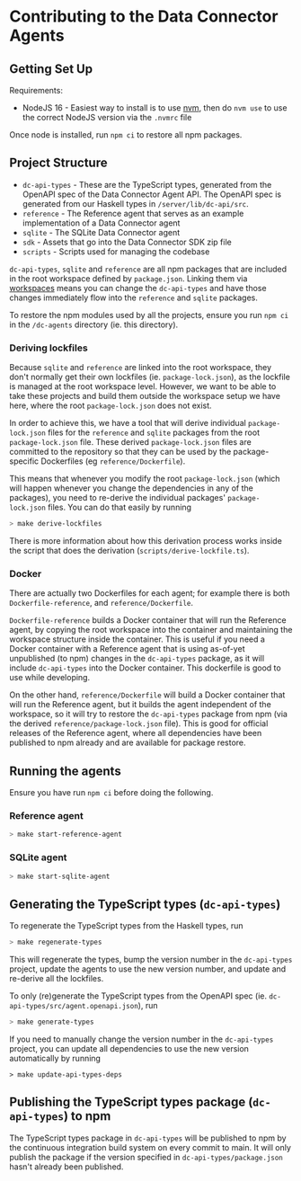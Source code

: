 # Contributing to the Data Connector Agents

## Getting Set Up
Requirements:
- NodeJS 16 - Easiest way to install is to use [nvm](https://github.com/nvm-sh/nvm), then do `nvm use` to use the correct NodeJS version via the `.nvmrc` file

Once node is installed, run `npm ci` to restore all npm packages.

## Project Structure
- `dc-api-types` - These are the TypeScript types, generated from the OpenAPI spec of the Data Connector Agent API. The OpenAPI spec is generated from our Haskell types in `/server/lib/dc-api/src`.
- `reference` - The Reference agent that serves as an example implementation of a Data Connector agent
- `sqlite` - The SQLite Data Connector agent
- `sdk` - Assets that go into the Data Connector SDK zip file
- `scripts` - Scripts used for managing the codebase

`dc-api-types`, `sqlite` and `reference` are all npm packages that are included in the root workspace defined by `package.json`. Linking them via [workspaces](https://docs.npmjs.com/cli/v7/using-npm/workspaces) means you can change the `dc-api-types` and have those changes immediately flow into the `reference` and `sqlite` packages.

To restore the npm modules used by all the projects, ensure you run `npm ci` in the `/dc-agents` directory (ie. this directory).

### Deriving lockfiles
Because `sqlite` and `reference` are linked into the root workspace, they don't normally get their own lockfiles (ie. `package-lock.json`), as the lockfile is managed at the root workspace level. However, we want to be able to take these projects and build them outside the workspace setup we have here, where the root `package-lock.json` does not exist.

In order to achieve this, we have a tool that will derive individual `package-lock.json` files for the `reference` and `sqlite` packages from the root `package-lock.json` file. These derived `package-lock.json` files are committed to the repository so that they can be used by the package-specific Dockerfiles (eg `reference/Dockerfile`).

This means that whenever you modify the root `package-lock.json` (which will happen whenever you change the dependencies in any of the packages), you need to re-derive the individual packages' `package-lock.json` files. You can do that easily by running

```bash
> make derive-lockfiles
```

There is more information about how this derivation process works inside the script that does the derivation (`scripts/derive-lockfile.ts`).

### Docker
There are actually two Dockerfiles for each agent; for example there is both `Dockerfile-reference`, and `reference/Dockerfile`.

`Dockerfile-reference` builds a Docker container that will run the Reference agent, by copying the root workspace into the container and maintaining the workspace structure inside the container. This is useful if you need a Docker container with a Reference agent that is using as-of-yet unpublished (to npm) changes in the `dc-api-types` package, as it will include `dc-api-types` into the Docker container. This dockerfile is good to use while developing.

On the other hand, `reference/Dockerfile` will build a Docker container that will run the Reference agent, but it builds the agent independent of the workspace, so it will try to restore the `dc-api-types` package from npm (via the derived `reference/package-lock.json` file). This is good for official releases of the Reference agent, where all dependencies have been published to npm already and are available for package restore.

## Running the agents
Ensure you have run `npm ci` before doing the following.

### Reference agent
```bash
> make start-reference-agent
```

### SQLite agent
```bash
> make start-sqlite-agent
```

## Generating the TypeScript types (`dc-api-types`)
To regenerate the TypeScript types from the Haskell types, run

```bash
> make regenerate-types
```
This will regenerate the types, bump the version number in the `dc-api-types` project, update the agents to use the new version number, and update and re-derive all the lockfiles.

To only (re)generate the TypeScript types from the OpenAPI spec (ie. `dc-api-types/src/agent.openapi.json`), run

```bash
> make generate-types
```

If you need to manually change the version number in the `dc-api-types` project, you can update all dependencies to use the new version automatically by running

```
> make update-api-types-deps
```

## Publishing the TypeScript types package (`dc-api-types`) to npm
The TypeScript types package in `dc-api-types` will be published to npm by the continuous integration build system on every commit to main. It will only publish the package if the version specified in `dc-api-types/package.json` hasn't already been published.
